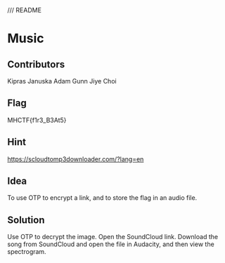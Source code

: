 /// README
# Music
## Contributors
Kipras Januska
Adam Gunn
Jiye Choi

## Flag
MHCTF{f1r3_B3At5}

## Hint
https://scloudtomp3downloader.com/?lang=en 

## Idea
To use OTP to encrypt a link, and to store the flag in an audio file.

## Solution
Use OTP to decrypt the image. 
Open the SoundCloud link. Download the song from SoundCloud and open the file in Audacity, and then view the spectrogram.


